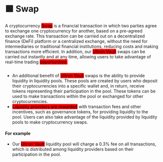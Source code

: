 # 🟪 Swap

A cryptocurrency <mark style="background-color:red;">Swap</mark> is a financial transaction in which two parties agree to exchange one cryptocurrency for another, based on a pre-agreed exchange rate. This transaction can be carried out on a decentralized finance (DeFi) platform or a centralized exchange, without the need for intermediaries or traditional financial institutions, reducing costs and making transactions more efficient. In addition, our <mark style="background-color:red;">Ultron Vault</mark> swaps can be carried out instantly and at any time, allowing users to take advantage of real-time trading <mark style="background-color:red;">opportunities.</mark>

<figure><img src="../.gitbook/assets/Captura de Tela 2023-03-31 às 17.05.58.png" alt=""><figcaption></figcaption></figure>

* An additional benefit of <mark style="background-color:red;">Ultron Vault</mark> swaps is the ability to provide liquidity in liquidity pools. These pools are created by users who deposit their cryptocurrencies into a specific wallet and, in return, receive tokens representing their participation in the pool. These tokens can be used to make transactions within the pool or exchanged for other cryptocurrencies.
* <mark style="background-color:red;">Liquidity providers are rewarded</mark> with transaction fees and other incentives, such as governance tokens, for providing liquidity to the pool. Users can also take advantage of the liquidity provided by liquidity pools to make cryptocurrency swaps.

#### For example

* Our <mark style="background-color:red;">Ultron Vault</mark> liquidity pool will charge a 0.3% fee on all transactions, which is distributed among liquidity providers based on their participation in the pool.

<figure><img src="../.gitbook/assets/Captura de Tela 2023-03-31 às 17.07.04.png" alt=""><figcaption></figcaption></figure>
